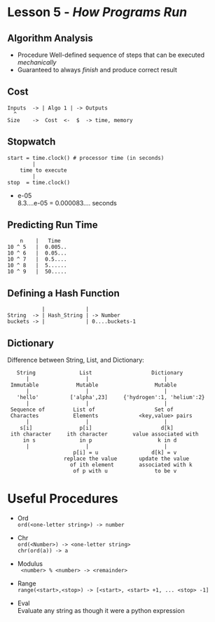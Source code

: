 # Lesson 5 - _How Programs Run_

## Algorithm Analysis
- Procedure
Well-defined sequence of steps that can be executed _mechanically_
- Guaranteed to always _finish_ and produce correct result

## Cost
```
Inputs  -> | Algo 1 | -> Outputs
  ^
Size    ->  Cost  <-  $  -> time, memory
```

## Stopwatch
```
start = time.clock() # processor time (in seconds)
        |
    time to execute
        |
stop  = time.clock()
```
- e-05  
8.3....e-05 = 0.000083.... seconds

## Predicting Run Time
```
    n    |   Time
10 ^ 5   |  0.005..
10 ^ 6   |  0.05...
10 ^ 7   |  0.5....
10 ^ 8   |  5......
10 ^ 9   |  50.....
```

## Defining a Hash Function
```
           |             |
String  -> | Hash_String | -> Number
buckets -> |             | 0....buckets-1
```

## Dictionary
Difference between String, List, and Dictionary:

```
   String              List                   Dictionary
      |                  |                        |
 Immutable            Mutable                  Mutable
      |                  |                        |
   'hello'          ['alpha',23]     {'hydrogen':1, 'helium':2}
      |                  |                        |
 Sequence of         List of                   Set of
 Charactes           Elements             <key,value> pairs
      |                  |                        |
    s[i]               p[i]                      d[k]
 ith character     ith character        value associated with
     in s              in p                     k in d
      |                  |                        |   
                     p[i] = u                 d[k] = v
                  replace the value       update the value
                    of ith element        associated with k
                     of p with u               to be v        
```

# Useful Procedures
- Ord    
`ord(<one-letter string>) -> number `

- Chr    
`ord(<Number>) -> <one-letter string> `    
`chr(ord(a)) -> a`

- Modulus    
` <number> % <number> -> <remainder>`

- Range    
`range(<start>,<stop>) -> [<start>, <start> +1, ... <stop> -1]`

- Eval  
Evaluate any string as though it were a python expression
